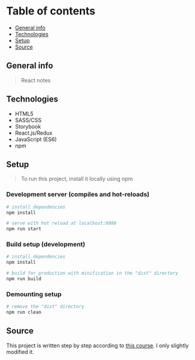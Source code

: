 # Table of contents

- [General info](#general-info)
- [Technologies](#technologies)
- [Setup](#setup)
- [Source](#Source)

## General info

> React notes

## Technologies

- HTML5
- SASS/CSS
- Storybook
- React.js/Redux
- JavaScript (ES6)
- npm

## Setup

> To run this project, install it locally using npm

### Development server (compiles and hot-reloads)

```bash
# install dependencies
npm install

# serve with hot reload at localhost:8080
npm run start
```

### Build setup (development)

```bash
# install dependencies
npm install

# build for production with minification in the "dist" directory
npm run build
```

### Demounting setup

```bash
# remove the "dist" directory
npm run clean
```

## Source

This project is written step by step according to [this course](https://eduweb.pl/programowanie-i-www/reactjs/react-w-praktyce "Visit website"). I only slightly modified it.